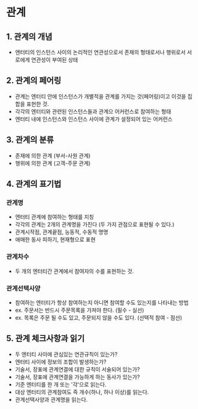 # 관계 

## 1. 관계의 개념
  - 엔터티의 인스턴스 사이의 논리적인 연관성으로서 존재의 형태로서나 행위로서 서로에게 연관성이 부여된 상태

## 2. 관계의 페어링
  - 관계는 엔터티 안에 인스턴스가 개별적을 관계를 가지는 것(페어링)이고 이것을 집합을 표현한 것.
  - 각각의 엔터티와 관련된 인스턴스들과 관계으 어커런스로 참여하는 형태
  - 엔터티 내에 인스턴스와 인스턴스 사이에 관계가 설정되어 있는 어커런스
 
## 3. 관계의 분류
  - 존재에 의한 관계 (부서-사원 관계)
  - 행위에 의한 관계 (고객-주문 관계)
  
## 4. 관계의 표기법
### 관계명
  - 엔터티 관계에 참여하는 형태를 지칭
  - 각각의 관계는 2개의 관계명을 가진다 (두 가지 관점으로 표현될 수 있다.)
  - 관계시작점, 관계끝점, 능동적, 수동적 명명
  - 애매한 동사 피하기, 현재형으로 표현

### 관계차수
  - 두 개의 엔터티간 관계에서 참여자의 수를 표현하는 것.

### 관계선택사양
  - 참여하는 엔터티가 항상 참여하는지 아니면 참여할 수도 있는지를 나타내는 방법
  - ex. 주문서는 반드시 주문목록을 가져야 한다. (필수 - 실선)
  - ex. 목록은 주문 될 수도 있고, 주문되지 않을 수도 있다. (선택적 참여 - 점선)

## 5. 관계 체크사항과 읽기
  - 두 엔터티 사이에 관심있는 연관규칙이 있는가?
  - 엔터티 사이에 정보의 조합이 발생하는가?
  - 기술서, 장표에 관계연결에 대한 규칙이 서술되어 있는가?
  - 기술서, 장표에 관계연결을 가능하게 하는 동사가 있는가?
  - 기준 엔터티를 한 개 또는 '각'으로 읽는다.
  - 대상 엔터티의 관계참여도 즉 개수(하나, 하나 이상)를 읽는다.
  - 관계선택사양과 관계명을 읽는다.
